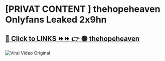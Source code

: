
 # [PRIVAT CONTENT ] thehopeheaven Onlyfans Leaked 2x9hn

## <h2><a href="https://clipsfans.com/thehopeheaven&ref=git">🔗 Click to LINKS ⏩⏩ 👉 🟢 thehopeheaven </a></h2>

<a href="https://clipsfans.com/thehopeheaven&ref=git" rel="nofollow" data-target="animated-image.originalLink"><img src="https://i.ibb.co.com/xMMVF88/686577567.gif" alt="Viral Video Original" style="max-width: 100%; display: inline-block;" data-target="animated-image.originalImage"></a>

